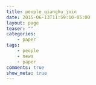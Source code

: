 ```yaml
---
title: people_qianghu_join
date: 2015-06-13T11:59:10-05:00
layout: page
teaser: ""
categories:
    - paper
tags:
    - people
    - news
    - paper
comments: true
show_meta: true
---
```

